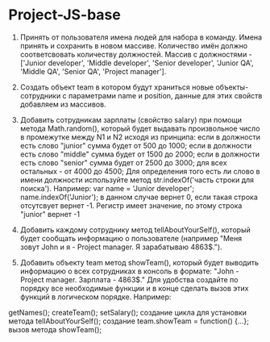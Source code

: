 # Project-JS-base

1. Принять от пользователя имена людей для набора в команду. Имена принять и сохранить в новом массиве. Количество имён
   должно соответсвовать количеству должностей. Массив с должностями - ['Junior developer', 'Middle developer', 'Senior
   developer', 'Junior QA', 'Middle QA', 'Senior QA', 'Project manager'].

2. Создать объект team в котором будут храниться новые объекты-сотрудники с параметрами name и position, данные для этих
   свойств добавляем из массивов.

3. Добавить сотрудникам зарплаты (свойство salary) при помощи метода Math.random(), который будет выдавать произвольное
   число в промежутке между N1 и N2 исходя из принципа:
   если в должности есть слово "junior" сумма будет от 500 до 1000;
   если в должности есть слово "middle" сумма будет от 1500 до 2000;
   если в должности есть слово "senior" сумма будет от 2500 до 3000;
   для всех остальных - от 4000 до 4500;
   Для определения того есть ли слово в имени должности используйте метод
   str.indexOf('часть строки для поиска').
   Например:
   var name = 'Junior developer';
   name.indexOf('Junior');
   в данном случае вернет 0, если такая строка отсутсвует вернет -1.
   Регистр имеет значение, по этому строка "junior" вернет -1

4. Добавить каждому сотруднику метод tellAboutYourSelf(), который будет сообщать информацию о пользователе (например
   "Меня зовут John и я - Project manager. Я зарабатываю 4863$.").

5. Добавить объекту team метод showTeam(), который будет выводить информацию о всех сотрудниках в консоль в формате:
   "John - Project manager. Зарплата - 4863$."
   Для удобства создайте по порядку все необходимые функции и в конце сделать вызов этих функций в логическом порядке.
   Например:

getNames();
createTeam();
setSalary();
создание цикла для установки метода tellAboutYourSelf();
создание team.showTeam = function() {...};
вызов метода showTeam();
